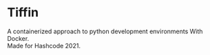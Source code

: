 # Tiffin
A containerized approach to python development environments With Docker.  
Made for Hashcode 2021.
